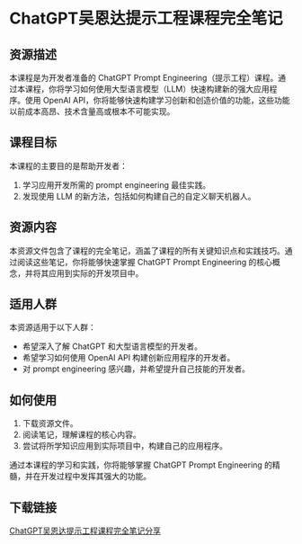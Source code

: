 # ChatGPT吴恩达提示工程课程完全笔记

## 资源描述

本课程是为开发者准备的 ChatGPT Prompt Engineering（提示工程）课程。通过本课程，你将学习如何使用大型语言模型（LLM）快速构建新的强大应用程序。使用 OpenAI API，你将能够快速构建学习创新和创造价值的功能，这些功能以前成本高昂、技术含量高或根本不可能实现。

## 课程目标

本课程的主要目的是帮助开发者：

1. 学习应用开发所需的 prompt engineering 最佳实践。
2. 发现使用 LLM 的新方法，包括如何构建自己的自定义聊天机器人。

## 资源内容

本资源文件包含了课程的完全笔记，涵盖了课程的所有关键知识点和实践技巧。通过阅读这些笔记，你将能够快速掌握 ChatGPT Prompt Engineering 的核心概念，并将其应用到实际的开发项目中。

## 适用人群

本资源适用于以下人群：

- 希望深入了解 ChatGPT 和大型语言模型的开发者。
- 希望学习如何使用 OpenAI API 构建创新应用程序的开发者。
- 对 prompt engineering 感兴趣，并希望提升自己技能的开发者。

## 如何使用

1. 下载资源文件。
2. 阅读笔记，理解课程的核心内容。
3. 尝试将所学知识应用到实际项目中，构建自己的应用程序。

通过本课程的学习和实践，你将能够掌握 ChatGPT Prompt Engineering 的精髓，并在开发过程中发挥其强大的功能。

## 下载链接

[ChatGPT吴恩达提示工程课程完全笔记分享](https://pan.quark.cn/s/cf7eeb109b11)